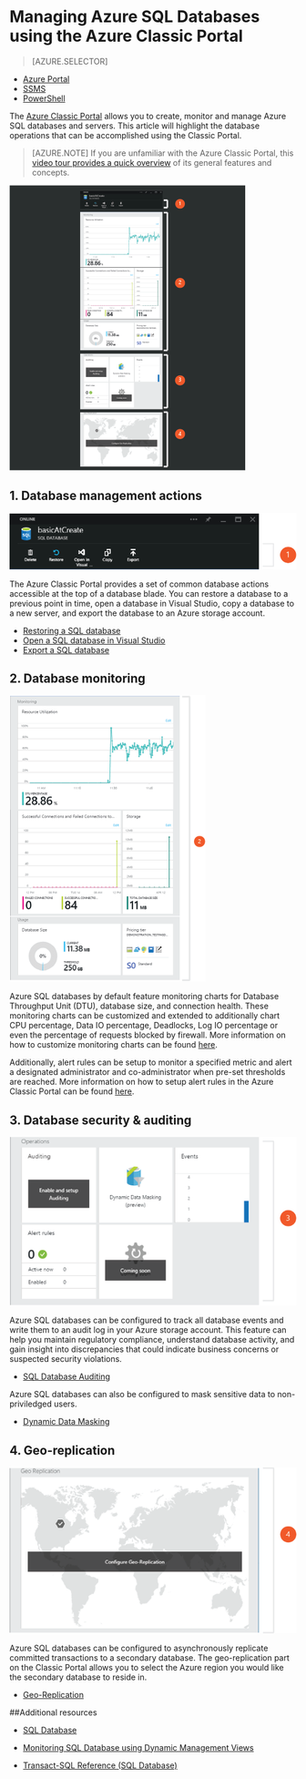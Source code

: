 <properties 
	pageTitle="Manage Azure SQL Databases using the Azure Classic Portal" 
	description="Learn how to use the Azure Classic Portal to manage a relational database in the cloud using the Azure Classic Portal." 
	services="sql-database" 
	documentationCenter="" 
	authors="stevestein" 
	manager="jeffreyg" 
	editor=""/>

<tags 
	ms.service="sql-database" 
	ms.devlang="NA" 
	ms.workload="data-management" 
	ms.topic="article" 
	ms.tgt_pltfrm="NA" 
	ms.date="09/11/2015" 
	ms.author="sstein"/>


# Managing Azure SQL Databases using the Azure Classic Portal


> [AZURE.SELECTOR]
- [Azure Portal](sql-database-manage-portal.md)
- [SSMS](sql-database-manage-azure-ssms.md)
- [PowerShell](sql-database-command-line-tools.md)

The [Azure Classic Portal][Classic Portal] allows you to create, monitor and manage Azure SQL databases and servers. This article will highlight the database operations that can be accomplished using the Classic Portal.

>[AZURE.NOTE] If you are unfamiliar with the Azure Classic Portal, this [video tour provides a quick overview][Azure Classic Portal Tour] of its general features and concepts.

![Database Overview](./media/sql-database-manage-portal/sqldatabase_annotated.png)

## 1. Database management actions
![Db management actions](./media/sql-database-manage-portal/sqldatabase_actions.png)

The Azure Classic Portal provides a set of common database actions accessible at the top of a database blade. You can restore a database to a previous point in time, open a database in Visual Studio, copy a database to a new server, and export the database to an Azure storage account. 

- [Restoring a SQL database](sql-database-point-in-time-restore-tutorial-management-portal.md)
- [Open a SQL database in Visual Studio](sql-database-connect-query.md)
- [Export a SQL database](sql-database-export.md)

## 2. Database monitoring
![Database monitoring](./media/sql-database-manage-portal/sqldatabase_monitoring.png)

Azure SQL databases by default feature monitoring charts for Database Throughput Unit (DTU), database size, and connection health. These monitoring charts can be customized and extended to additionally chart CPU percentage, Data IO percentage, Deadlocks, Log IO percentage or even the percentage of requests blocked by firewall. More information on how to customize monitoring charts can be found [here][Azure part monitoring].

Additionally, alert rules can be setup to monitor a specified metric and alert a designated administrator and co-administrator when pre-set thresholds are reached. More information on how to setup alert rules in the Azure Classic Portal can be found [here][Azure part monitoring].

## 3. Database security & auditing
![Database security](./media/sql-database-manage-portal/sqldatabase_security.png)

Azure SQL databases can be configured to track all database events and write them to an audit log in your Azure storage account. This feature can help you maintain regulatory compliance, understand database activity, and gain insight into discrepancies that could indicate business concerns or suspected security violations. 

- [SQL Database Auditing](sql-database-auditing-get-started.md)

Azure SQL databases can also be configured to mask sensitive data to non-priviledged users. 

- [Dynamic Data Masking](sql-database-dynamic-data-masking-get-started.md)


## 4. Geo-replication
![Geo-replication](./media/sql-database-manage-portal/sqldatabase_georeplication.png)

Azure SQL databases can be configured to asynchronously replicate committed transactions to a secondary database. The geo-replication part on the Classic Portal allows you to select the Azure region you would like the secondary database to reside in. 

- [Geo-Replication](https://msdn.microsoft.com/library/azure/dn783447.aspx)





##Additional resources
* [SQL Database](sql-database-technical-overview.md)   
* [Monitoring SQL Database using Dynamic Management Views][]   
* [Transact-SQL Reference (SQL Database)][]
  
  [Azure Classic Portal Tour]: https://go.microsoft.com/fwlink/?LinkID=522341
  [Classic Portal]: https://portal.azure.com
  [Azure part monitoring]: ../documentdb-monitor-accounts.md
  [AzureDb management overview]: http://azure.microsoft.com/blog/2014/12/22/client-tooling-updates-for-azure-sql-database/
  [Introducing SQL Database]: http://azure.microsoft.com/services/sql-database
  [Database geo-replication]: http://azure.microsoft.com/blog/2014/07/12/spotlight-on-sql-database-active-geo-replication/
  [Managing Azure SQL Database using SQL Server Management Studio]: sql-database-manage-azure-ssms.md
  [Monitoring SQL Database using Dynamic Management Views]: http://msdn.microsoft.com/library/windowsazure/ff394114.aspx
  [Transact-SQL Reference (SQL Database)]: http://msdn.microsoft.com/library/bb510741(v=sql.120).aspx
  [AzureDb Auditing]: http://azure.microsoft.com/documentation/articles/sql-database-auditing-get-started/
  [AzureDb datamasking]: http://azure.microsoft.com/documentation/articles/sql-database-dynamic-data-masking-get-started/

 
 